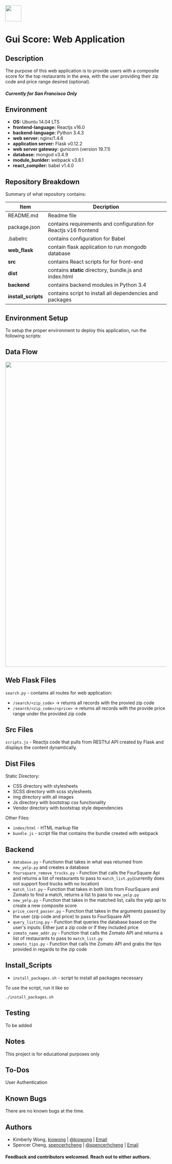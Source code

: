 <img src="https://i.imgur.com/nS2XeUj.png" width="50" height=auto />

# Gui Score: Web Application

## Description

The purpose of this web application is to provide users with a composite score for the top restaurants in the area, with the user providing their zip code and price range desired (optional). 

##### Currently for San Francisco Only

## Environment

* __OS:__ Ubuntu 14.04 LTS
* __frontend-language:__ Reactjs v16.0
* __backend-language:__ Python 3.4.3
* __web server:__ nginx/1.4.6
* __application server:__ Flask v0.12.2
* __web server gateway:__ gunicorn (version 19.7.1)
* __database:__ mongod v3.4.9
* __module_bunlder:__ webpack v3.8.1
* __react_compiler:__ babel v1.4.0

## Repository Breakdown
Summary of what repository contains:

|   **Item**    |  **Decription**                       |
|---------------|---------------------------------------|
| README.md   | Readme file           |
| package.json      | contains requirements and configuration for Reactjs v16 frontend         |
| .babelrc     | contains configuration for Babel            |
| **web_flask** | contain flask application to run mongodb database |
| **src**     | contains React scripts for for front-end |
| **dist** | contains **static** directory, bundle.js and index.html |
| **backend**     | contains backend modules in Python 3.4 |
| **install_scripts**     | contains script to install all dependencies and packages |

## Environment Setup
To setup the proper environment to deploy this application, run the following scripts:

## Data Flow
<img src="https://i.imgur.com/bTAqgZq.jpg" width="950" height=auto />

## Web Flask Files
`search.py` - contains all routes for web application:
* `/search/<zip_code>` -> returns all records with the provied zip code
* `/search/<zip_code>/<price>` -> returns all records with the provide price range under the provided zip code

## Src Files
`scripts.js` - Reactjs code that pulls from RESTful API created by Flask and displays the content dynamtically.

## Dist Files
Static Directory:
* CSS directory with stylesheets
* SCSS directory with scss stylesheets
* img directory with all images
* Js directory with bootstrap css functionality
* Vendor directory with bootstrap style dependencies

Other Files:
* `index/html` - HTML markup file
* `bundle.js` - script file that contains the bundle created with webpack

## Backend
* `database.py` - Functionn that takes in what was returned from `new_yelp.py` and creates a database
* `foursquare_remove_trucks.py` - Function that calls the FourSquare Api and returns a list of restaurants to pass to `match_list.py`(currently does not support food trucks with no location)
* `match_list.py` - Function that takes in both lists from FourSquare and Zomato to find a match, returns a list to pass to `new_yelp.py`
* `new_yelp.py` - Function that takes in the matched list, calls the yelp api to create a new composite score
* `price_coord_passer.py` - Function that takes in the arguments passed by the user (zip code and price) to pass to FourSquare API
* `query_listing.py` - Function that queries the database based on the user's inputs: Either just a zip code or if they included price
* `zomato_name_addr.py` - Function that calls the Zomato API and returns a list of restaurants to pass to `match_list.py`
* `zomato_tips.py` - Function that calls the Zomato API and grabs the tips provided in regards to the zip code

## Install_Scripts
* `install_packages.sh` - script to install all packages necessary

To use the script, run it like so
```
./install_packages.sh
```

## Testing
To be added

## Notes
This project is for educational purposes only

## To-Dos
User Authentication

## Known Bugs
There are no known bugs at the time.

## Authors

* Kimberly Wong, [kjowong](https://github.com/kjowong) | [@kjowong](https://twitter.com/kjowong) | [Email](kjowong@gmail.com)
* Spencer Cheng, [spencerhcheng](github.com/spencerhcheng) | [@spencerhcheng](https://twitter.com/spencerhcheng) | [Email](136@holbertonschool.com)


#### Feedback and contributors welcomed. Reach out to either authors.
